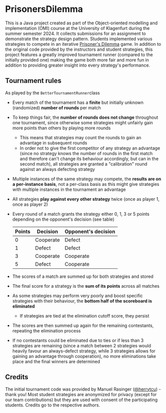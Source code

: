 # PrisonersDilemma

This is a Java project created as part of the Object-oriented modelling and implementation (OMI) course at the University of Klagenfurt during the summer semester 2024. It collects submissions for an assignment to demonstrate the strategy design pattern. Students implemented various strategies to compete in an iterative [Prisoner's Dilemma](https://en.wikipedia.org/wiki/Prisoner%27s_dilemma) game. In addition to the original code provided by the instructors and student strategies, this project features a greatly improved tournament runner (compared to the initially provided one) making the game both more fair and more fun in addition to providing greater insight into every strategy's performance.

## Tournament rules
As played by the `BetterTournamentRunner`class

* Every match of the tournament has a **finite** but initially unknown (randomized) **number of rounds** per match
* To keep things fair, the **number of rounds does not change** throughout one tournament, since otherwise some strategies might unfairly gain more points than others by playing more rounds
  * This means that strategies may count the rounds to gain an advantage in subsequent rounds
  * In order not to give the first competitor of any strategy an advantage (since no strategy knows the number of rounds in the first match and therefore can't change its behaviour accordingly, but can in the second match), all strategies are granted a "calibration" round against an always defecting strategy
* Multiple instances of the same strategy may compete, the **results are on a per-instance basis**, not a per-class basis as this might give strategies with multiple instances in the tournament an advantage
* All strategies **play against every other strategy** twice (once as player 1, once as player 2)
* Every round of a match grants the strategy either 0, 1, 3 or 5 points depending on the opponent's decision (see table)

  | Points | Decision  | Opponent's decision |
  |--------|-----------|---------------------|
  | 0      | Cooperate | Defect              |
  | 1      | Defect    | Defect              |
  | 3      | Cooperate | Cooperate           |
  | 5      | Defect    | Cooperate           |

* The scores of a match are summed up for both strategies and stored
* The final score for a strategy is the **sum of its points** across all matches
* As some strategies may perform very poorly and boost specific strategies with their behaviour, the **bottom half of the scoreboard is eliminated**
  * If strategies are tied at the elimination cutoff score, they persist
* The scores are then summed up again for the remaining contestants, repeating the elimination process
* If no contestants could be eliminated due to ties or if less than 3 strategies are remaining (since a match between 2 strategies would heavily favour an always-defect strategy, while 3 strategies allows for gaining an advantage through cooperation), no more eliminations take place and the final winners are determined

## Credits

The initial tournament code was provided by Manuel Rasinger ([@herrytcu](https://github.com/herrytco)) - thank you!
Most student strategies are anonymized for privacy (except for our team contributions) but they are used with consent of the participating students. Credits go to the respective authors.
